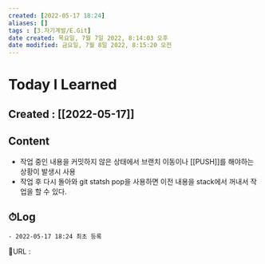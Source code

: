 ```yaml
---
created: [2022-05-17 18:24]
aliases: []
tags : [3.자기계발/E.Git]
date created: 목요일, 7월 7일 2022, 8:14:03 오후
date modified: 금요일, 7월 8일 2022, 8:15:20 오전
---
```


# Today I Learned
## Created : [[2022-05-17]]
## Content
- 작업 중인 내용을 커밋하지 않은 상태에서 브랜치 이동이나 [[PUSH]]를 해야하는 상황이 발생시 사용
- 작업 후 다시 돌아와 git statsh pop을 사용하면 이전 내용을 stack에서 꺼내서 작업을 할 수 있다.

## ⏱Log
	- 2022-05-17 18:24 최초 등록


📙URL :